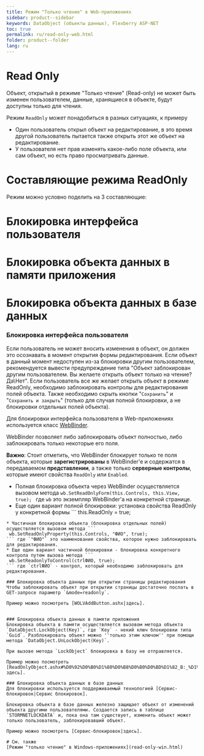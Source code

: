 ```yaml
---
title: Режим "Только чтение" в Web-приложениях
sidebar: product--sidebar
keywords: DataObject (объекты данных), Flexberry ASP-NET
toc: true
permalink: ru/read-only-web.html
folder: product--folder
lang: ru
---
```


# Read Only
Объект, открытый в режиме "Только чтение" (Read-only) не может быть изменен пользователем, данные, хранящиеся в объекте, будут доступны только для чтения.

Режим `ReadOnly` может понадобиться в разных ситуациях, к примеру
* Один пользователь открыл объект на редактирование, в это время другой пользователь пытается также открыть этот же объект на редактирование.
* У пользователя нет прав изменять какое-либо поле объекта, или сам объект, но есть право просматривать данные.

# Составляющие режима ReadOnly
Режим можно условно поделить на 3 составляющие:

# Блокировка интерфейса пользователя
# Блокировка объекта данных в памяти приложения
# Блокировка объекта данных в базе данных

### Блокировка интерфейса пользователя
Если пользователь не может вносить изменения в объект, он должен это осознавать в момент открытия формы редактирования. Если объект в данный момент недоступен из-за блокировки другим пользователем, рекомендуется вывести предупреждение типа "Объект заблокирован другим пользователем. Вы желаете открыть объект только на чтение? Да\Нет". Если пользователь все же желает открыть объект в режиме ReadOnly, необходимо заблокировать контролы для редактирования полей объекта. Также необходимо скрыть кнопки "`Сохранить`" и "`Сохранить и закрыть`" (только для случая полной блокировки, а не блокировки отдельных полей объекта).

Для блокировки интерфейса пользователя в Web-приложениях используется класс [WebBinder](web-binder.html).

WebBinder позволяет либо заблокировать объект полностью, либо заблокировать только некоторые его поля.

__Важно__: Стоит отметить, что WebBinder блокирует только те поля объекта, которые __зарегистрированы__ в WebBinder'e и содержатся в передаваемом __представлении__, а также только __серверные контролы__, которые имеют свойства `ReadOnly` или `Enabled`.

* Полная блокировка объекта через WebBinder осуществляется вызовом метода ```
  wb.SetReadOnlyForm(this.Controls, this.View, true); 
``` где `wb` это экземпляр WebBinder'a на конкретной странице.
* Еще один вариант полной блокировки: установка свойства ReadOnly у конкретной формы ```
 this.ReadOnly = true; 
```
* Частичная блокировка объекта (блокировка отдельных полей) осуществляется вызовом метода ```
 wb.SetReadOnlyProperty(this.Controls, "ФИО", true); 
``` где `"ФИО"` это наименование свойства, которое нужно заблокировать для редактирования.
* Еще один вариант частичной блокировки - блокировка конкретного контрола путем вызова метода ```
 wb.SetReadonlyToControl(ctrlФИО, true); 
``` где `ctrlФИО` - контрол, который необходимо заблокировать для редактирования.

### Блокировка объекта данных при открытии страницы редактирования
Чтобы заблокировать объект при открытии страницы достаточно послать в GET-запросе параметр `&mode=readonly`.

Пример можно посмотреть [WOLVAddButton.ashx|здесь].


### Блокировка объекта данных в памяти приложения
Блокировка объекта в памяти осуществляется вызовом метода объекта `DataObject.LockObject(Key)`, где `Key` - некий ключ блокировки типа `Guid`. Разблокировать объект можно ''только этим ключом'' при помощи метода `DataObject.UnLockObject(Key)`.

При вызове метода `LockObject` блокировка в базу не отправляется.

Пример можно посмотреть [ReadOnlyObject.ashx#%D0%92%D0%B0%D1%80%D0%B8%D0%B0%D0%BD%D1%82_B:_%D1%83%D0%BF%D1%80%D0%B5%D0%B6%D0%B4%D0%B0%D1%8E%D1%89%D0%B5%D0%B5_%D0%B4%D0%B5%D0%B9%D1%81%D1%82%D0%B2%D0%B8%D0%B5_0|здесь].

### Блокировка объекта данных в базе данных
Для блокировки используется поддерживаемый технологией [Сервис-блокировок|Сервис блокировок].

Блокировка объекта в базе данных железно защищает объект от изменений объекта другими пользователями. Создается запись в таблице `STORMNETLOCKDATA` и, пока она там существует, изменить объект может только пользователь, заблокировавший объект.

Пример можно посмотреть [Сервис-блокировок|здесь].

# См. также
[Режим "только чтение" в Windows-приложениях](read-only-win.html)

